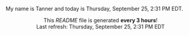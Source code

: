 My name is Tanner and today is Thursday, September 25, 2:31 PM EDT.

<p align="center">This <i>README</i> file is generated <b>every 3 hours</b>!</br>Last refresh: Thursday, September 25, 2:31 PM EDT<br /></p>
